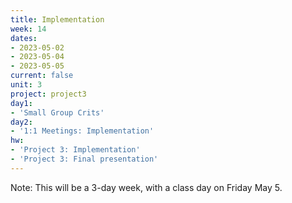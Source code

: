 ```yaml
---
title: Implementation
week: 14
dates: 
- 2023-05-02
- 2023-05-04
- 2023-05-05
current: false
unit: 3
project: project3
day1:
- 'Small Group Crits'
day2:
- '1:1 Meetings: Implementation'
hw:
- 'Project 3: Implementation'
- 'Project 3: Final presentation'
---
```


Note: This will be a 3-day week, with a class day on Friday May 5.
